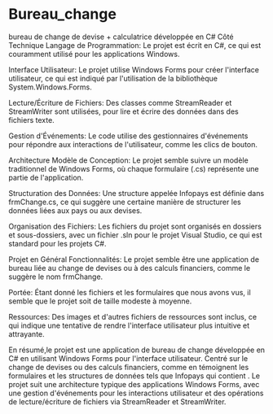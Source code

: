 # Bureau_change
bureau de change de devise + calculatrice développée en C#
Côté Technique
Langage de Programmation: Le projet est écrit en C#, ce qui est couramment utilisé pour les applications Windows.

Interface Utilisateur: Le projet utilise Windows Forms pour créer l'interface utilisateur, ce qui est indiqué par l'utilisation de la bibliothèque System.Windows.Forms.

Lecture/Écriture de Fichiers: Des classes comme StreamReader et StreamWriter sont utilisées, pour lire et écrire des données dans des fichiers texte.

Gestion d'Événements: Le code utilise des gestionnaires d'événements pour répondre aux interactions de l'utilisateur, comme les clics de bouton.

Architecture
Modèle de Conception: Le projet semble suivre un modèle traditionnel de Windows Forms, où chaque formulaire (.cs) représente une partie de l'application.

Structuration des Données: Une structure appelée Infopays est définie dans frmChange.cs, ce qui suggère une certaine manière de structurer les données liées aux pays ou aux devises.

Organisation des Fichiers: Les fichiers du projet sont organisés en dossiers et sous-dossiers, avec un fichier .sln pour le projet Visual Studio, ce qui est standard pour les projets C#.

Projet en Général
Fonctionnalités: Le projet semble être une application de bureau liée au change de devises ou à des calculs financiers, comme le suggère le nom frmChange.

Portée: Étant donné les fichiers et les formulaires que nous avons vus, il semble que le projet soit de taille modeste à moyenne.

Ressources: Des images et d'autres fichiers de ressources sont inclus, ce qui indique une tentative de rendre l'interface utilisateur plus intuitive et attrayante.

En résumé,le projet est une application de bureau de change développée en C# en utilisant Windows Forms pour l'interface utilisateur. Centré sur le change de devises ou des calculs financiers,
comme en témoignent les formulaires et les structures de données tels que Infopays qui contient . Le projet suit une architecture typique des applications Windows Forms, avec une gestion d'événements 
pour les interactions utilisateur et des opérations de lecture/écriture de fichiers via StreamReader et StreamWriter. 
